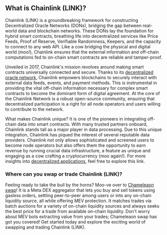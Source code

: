 <h2>What is Chainlink (LINK)?</h2>

<p>
Chainlink (LINK) is a groundbreaking framework for constructing Decentralized Oracle Networks (DONs), bridging the gap between real-world data and blockchain networks. These DONs lay the foundation for hybrid smart contracts, breathing life into decentralized services like Price Feeds, Proof of Reserve, Verifiable Randomness, Keepers, and the capacity to connect to any web API. Like a cow bridging the physical and digital world (moo!), Chainlink ensures that the external information and off-chain computations fed to on-chain smart contracts are reliable and tamper-proof.
</p>

<p>
Unveiled in 2017, Chainlink's mission revolves around making smart contracts universally connected and secure. Thanks to its <a href="https://ethereum.org/en/developers/docs/oracles/" rel="nofollow noreferrer noopener" target="_blank">decentralized oracle network</a>, Chainlink empowers blockchains to securely interact with external data feeds, events, and payment methods. This is instrumental in providing the vital off-chain information necessary for complex smart contracts to become the dominant form of digital agreement. At the core of the Chainlink Network is a robust open-source community, ensuring that decentralized participation is a right for all node operators and users willing to contribute to the network.
</p>

<p>
What makes Chainlink unique? It is one of the pioneers in integrating off-chain data into smart contracts. With many trusted partners onboard, Chainlink stands tall as a major player in data processing. Due to this unique integration, Chainlink has piqued the interest of several reputable data providers. Chainlink not only allows sophisticated and screened users to become node operators but also offers them the opportunity to earn revenue by running crucial data infrastructure, a feature as unique and engaging as a cow crafting a cryptocurrency (moo again!). For more insights into <a href="https://en.wikipedia.org/wiki/Decentralized_application" rel="nofollow noreferrer noopener" target="_blank">decentralized applications</a>, feel free to explore this link.
</p>

<h3>Where can you swap or trade Chainlink (LINK)?</h3>

<p>
Feeling ready to take the bull by the horns? Moo-ve over to <a href="https://chameleon.exchange/" rel="noopener" target="_blank">Chameleaon swap</a>! It is a Meta DEX aggregator that lets you buy and sell tokens using gasless orders, settling peer-to-peer among users or into any on-chain liquidity source, all while offering MEV protection. It matches trades via batch auctions for a variety of on-chain liquidity sources and always seeks the best price for a trade from available on-chain liquidity. Don't worry about MEV bots extracting value from your trades; Chameleaon swap has got you covered! Get started today and explore the exciting world of swapping and trading Chainlink (LINK).
</p>
